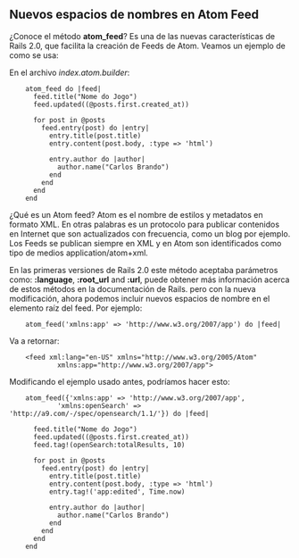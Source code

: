 <!-- -*- mode: markdown; coding: utf-8; -*- -->

## Nuevos espacios de nombres en Atom Feed

¿Conoce el método **atom\_feed**? Es una de las nuevas características de Rails 2.0, que facilita la creación de Feeds de Atom. Veamos un ejemplo de como se usa:

En el archivo *index.atom.builder*:

        atom_feed do |feed|
          feed.title("Nome do Jogo")
          feed.updated((@posts.first.created_at))

          for post in @posts
            feed.entry(post) do |entry|
              entry.title(post.title)
              entry.content(post.body, :type => 'html')

              entry.author do |author|
                author.name("Carlos Brando")
              end
            end
          end
        end

¿Qué es un Atom feed? Atom es el nombre de estilos y metadatos en formato XML. En otras palabras es un protocolo para publicar contenidos en Internet que son actualizados con frecuencia, como un blog por ejemplo. Los Feeds se publican siempre en XML y en Atom son identificados como tipo de medios application/atom+xml.

En las primeras versiones de Rails 2.0 este método aceptaba parámetros como: **:language**, **:root_url** and **:url**, puede obtener más información acerca de estos métodos en la documentación de Rails. pero con la nueva modificación, ahora podemos incluir nuevos espacios de nombre en el elemento raíz del feed. Por ejemplo:


        atom_feed('xmlns:app' => 'http://www.w3.org/2007/app') do |feed|

Va a retornar:

        <feed xml:lang="en-US" xmlns="http://www.w3.org/2005/Atom"
                xmlns:app="http://www.w3.org/2007/app">

Modificando el ejemplo usado antes, podríamos hacer esto:

        atom_feed({'xmlns:app' => 'http://www.w3.org/2007/app',
                'xmlns:openSearch' => 'http://a9.com/-/spec/opensearch/1.1/'}) do |feed|

          feed.title("Nome do Jogo")
          feed.updated((@posts.first.created_at))
          feed.tag!(openSearch:totalResults, 10)

          for post in @posts
            feed.entry(post) do |entry|
              entry.title(post.title)
              entry.content(post.body, :type => 'html')
              entry.tag!('app:edited', Time.now)

              entry.author do |author|
                author.name("Carlos Brando")
              end
            end
          end
        end

